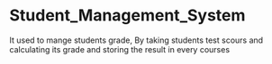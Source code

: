 # Student_Management_System
It used to mange students grade, By taking students test scours and calculating its grade and storing the result in every courses   
